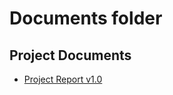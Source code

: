 # Documents folder  
## Project Documents

- [Project Report v1.0](docs/Relatório_Projeto_Final_Carlos_Gomes_nº32241_versao1.pdf)

